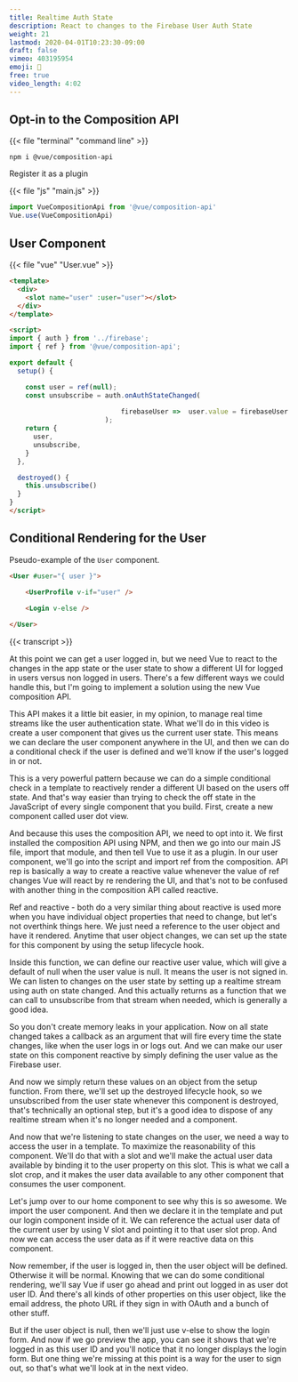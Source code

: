 ```yaml
---
title: Realtime Auth State
description: React to changes to the Firebase User Auth State
weight: 21
lastmod: 2020-04-01T10:23:30-09:00
draft: false
vimeo: 403195954
emoji: 👥
free: true
video_length: 4:02
---
```


## Opt-in to the Composition API

{{< file "terminal" "command line" >}}
```text
npm i @vue/composition-api
```

Register it as a plugin

{{< file "js" "main.js" >}}
```javascript
import VueCompositionApi from '@vue/composition-api'
Vue.use(VueCompositionApi)
```

## User Component

{{< file "vue" "User.vue" >}}
```html
<template>
  <div>
    <slot name="user" :user="user"></slot>
  </div>
</template>

<script>
import { auth } from '../firebase';
import { ref } from '@vue/composition-api';

export default {
  setup() {

    const user = ref(null);
    const unsubscribe = auth.onAuthStateChanged(
        
                            firebaseUser =>  user.value = firebaseUser
                        );
    return {
      user,
      unsubscribe,
    }
  },

  destroyed() {
    this.unsubscribe()
  }
}
</script>
```

## Conditional Rendering for the User

Pseudo-example of the `User` component. 

```html
<User #user="{ user }">
    
    <UserProfile v-if="user" />

    <Login v-else />

</User>
```

{{< transcript >}}

At this point we can get a user logged in, but we need Vue to react to the changes in the app state or the user state to show a different UI for logged in users versus non logged in users. There's a few different ways we could handle this, but I'm going to implement a solution using the new Vue composition API.

This API makes it a little bit easier, in my opinion, to manage real time streams like the user authentication state. What we'll do in this video is create a user component that gives us the current user state. This means we can declare the user component anywhere in the UI, and then we can do a conditional check if the user is defined and we'll know if the user's logged in or not.

This is a very powerful pattern because we can do a simple conditional check in a template to reactively render a different UI based on the users off state. And that's way easier than trying to check the off state in the JavaScript of every single component that you build. First, create a new component called user dot view.

And because this uses the composition API, we need to opt into it. We first installed the composition API using NPM, and then we go into our main JS file, import that module, and then tell Vue to use it as a plugin. In our user component, we'll go into the script and import ref from the composition. API rep is basically a way to create a reactive value whenever the value of ref changes Vue will react by re rendering the UI, and that's not to be confused with another thing in the composition API called reactive.

Ref and reactive - both do a very similar thing about reactive is used more when you have individual object properties that need to change, but let's not overthink things here. We just need a reference to the user object and have it rendered. Anytime that user object changes, we can set up the state for this component by using the setup lifecycle hook.

Inside this function, we can define our reactive user value, which will give a default of null when the user value is null. It means the user is not signed in. We can listen to changes on the user state by setting up a realtime stream using auth on state changed. And this actually returns as a function that we can call to unsubscribe from that stream when needed, which is generally a good idea.

So you don't create memory leaks in your application. Now on all state changed takes a callback as an argument that will fire every time the state changes, like when the user logs in or logs out. And we can make our user state on this component reactive by simply defining the user value as the Firebase user.

And now we simply return these values on an object from the setup function. From there, we'll set up the destroyed lifecycle hook, so we unsubscribed from the user state whenever this component is destroyed, that's technically an optional step, but it's a good idea to dispose of any realtime stream when it's no longer needed and a component.

And now that we're listening to state changes on the user, we need a way to access the user in a template. To maximize the reasonability of this component. We'll do that with a slot and we'll make the actual user data available by binding it to the user property on this slot. This is what we call a slot crop, and it makes the user data available to any other component that consumes the user component.

Let's jump over to our home component to see why this is so awesome. We import the user component. And then we declare it in the template and put our login component inside of it. We can reference the actual user data of the current user by using V slot and pointing it to that user slot prop. And now we can access the user data as if it were reactive data on this component.

Now remember, if the user is logged in, then the user object will be defined. Otherwise it will be normal. Knowing that we can do some conditional rendering, we'll say Vue if user go ahead and print out logged in as user dot user ID. And there's all kinds of other properties on this user object, like the email address, the photo URL if they sign in with OAuth and a bunch of other stuff.

But if the user object is null, then we'll just use v-else to show the login form. And now if we go preview the app, you can see it shows that we're logged in as this user ID and you'll notice that it no longer displays the login form. But one thing we're missing at this point is a way for the user to sign out, so that's what we'll look at in the next video.
